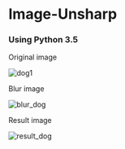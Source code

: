 # Image-Unsharp
### Using Python 3.5


Original image

![dog1](https://user-images.githubusercontent.com/12807657/55573916-bdc5f700-573d-11e9-8882-90040f198629.jpg)




Blur image

![blur_dog](https://user-images.githubusercontent.com/12807657/55573930-c28aab00-573d-11e9-86b8-0aef3c265856.jpg)




Result image

![result_dog](https://user-images.githubusercontent.com/12807657/55573938-c4ed0500-573d-11e9-9ac1-17af106fa846.jpg)
